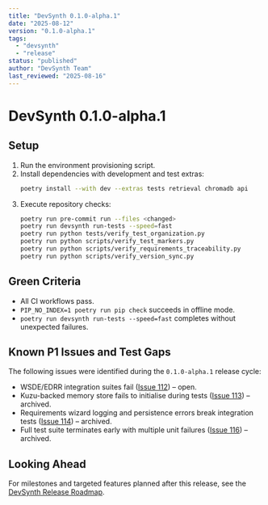 ```yaml
---
title: "DevSynth 0.1.0-alpha.1"
date: "2025-08-12"
version: "0.1.0-alpha.1"
tags:
  - "devsynth"
  - "release"
status: "published"
author: "DevSynth Team"
last_reviewed: "2025-08-16"
---
```


# DevSynth 0.1.0-alpha.1

## Setup

1. Run the environment provisioning script.
2. Install dependencies with development and test extras:
   ```bash
   poetry install --with dev --extras tests retrieval chromadb api
   ```
3. Execute repository checks:
   ```bash
   poetry run pre-commit run --files <changed>
   poetry run devsynth run-tests --speed=fast
   poetry run python tests/verify_test_organization.py
   poetry run python scripts/verify_test_markers.py
   poetry run python scripts/verify_requirements_traceability.py
   poetry run python scripts/verify_version_sync.py
   ```

## Green Criteria

- All CI workflows pass.
- `PIP_NO_INDEX=1 poetry run pip check` succeeds in offline mode.
- `poetry run devsynth run-tests --speed=fast` completes without unexpected failures.

## Known P1 Issues and Test Gaps

The following issues were identified during the `0.1.0-alpha.1` release cycle:

- WSDE/EDRR integration suites fail ([Issue 112](../../issues/WSDE-collaboration-test-failures.md)) – open.
- Kuzu-backed memory store fails to initialise during tests ([Issue 113](../../issues/archived/Kuzu-memory-integration-errors.md)) – archived.
- Requirements wizard logging and persistence errors break integration tests ([Issue 114](../../issues/archived/Requirements-wizard-failures.md)) – archived.
- Full test suite terminates early with multiple unit failures ([Issue 116](../../issues/archived/Multiple-test-failures-and-suite-termination.md)) – archived.

## Looking Ahead

For milestones and targeted features planned after this release, see the [DevSynth Release Roadmap](roadmap.md).
